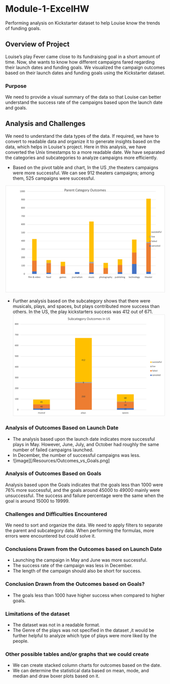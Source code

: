# Module-1-ExcelHW
Performing analysis on Kickstarter dataset to help Louise know the trends of funding goals.



## Overview of Project
Louise’s play Fever came close to its fundraising goal in a short amount of time. Now, she wants to know how different campaigns fared regarding their launch dates and funding goals. We visualized the campaign outcomes based on their launch dates and funding goals using the Kickstarter dataset. 
### Purpose
 We need to provide a visual summary of the data so that Louise can better understand the success rate of the campaigns based upon the launch date and goals.


## Analysis and Challenges
We need to understand the data types of the data. If required, we have to convert to readable data and organize it to generate insights based on the data, which helps in Louise's project. Here in this analysis, we have converted the Unix timestamps to a more readable date.
We have separated the categories and subcategories to analyze campaigns more efficiently.
- Based on the pivot table and chart, In the US ,the theaters campaigns were more successful. We can see 912 theaters campaigns; among them, 525 campaigns were successful.

![image](Category.png)






- Further analysis based on the subcategory shows that there were musicals, plays, and spaces, but plays contributed more success than others. In the US, the play kickstarters success was 412 out of 671.
![image](SubCategory.png)



### Analysis of Outcomes Based on Launch Date
- The analysis based upon the launch date indicates more successful plays in May. However, June, July, and October had roughly the same number of failed campaigns launched. 
- In December, the number of successful campaigns was less.
- ![image][/Resources/Outcomes_vs_Goals.png]



### Analysis of Outcomes Based on Goals
Analysis based upon the Goals indicates that the goals less than 1000 were 76% more successful, and the goals around 45000 to 49000 mainly were unsuccessful. The success and failure percentage were the same when the goal is around 15000 to 19999. 

### Challenges and Difficulties Encountered
We need to sort and organize the data.
We need to apply filters to separate the parent and subcategory data.
When performing the formulas, more errors were encountered but could solve it.

### Conclusions Drawn from the Outcomes based on Launch Date
   - Launching the campaign in May and June was more successful.
   - The success rate of the campaign was less in December.
   - The length of the campaign should also be short for success.

### Conclusion Drawn from the Outcomes based on Goals?
   - The goals less than 1000 have higher success when compared to higher goals.

### Limitations of the dataset
  - The dataset was not in a readable format.
  - The Genre of the plays was not specified in the dataset ,it would be further helpful to analyze which type of plays were more liked by the people.


### Other possible tables and/or graphs that we could create
  - We can create stacked column charts for outcomes based on the date.
  - We can determine the statistical data based on mean, mode, and median and draw boxer plots based on it.

